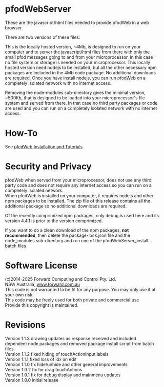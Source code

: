 # pfodWebServer
These are the javascript/html files needed to provide pfodWeb in a web browser. 

There are two versions of these files.  

This is the locally hosted version, ~4Mb, is designed to run on your computer and to server the javascript/html files from there with only the small pfod messages going to and from your microprocessor.
In this case no file system or storage is needed on your microprocessor. 
This locally hosted version need nodejs to be installed, but all the other necessary npm packages are included in the 4Mb code package. 
No additional downloads are required. Once you have install nodejs, you can run pfodWeb on a completely isolated network with no internet access.  

Removing the node-modules sub-directory gives the minimal version, ~500Kb, that is designed to be loaded into your microprocessor's file system and served from there.
In that case no third party packages or code are used and you can run on a completely isolated network with no internet access.


# How-To
See [pfodWeb Installation and Tutorials](https://www.forward.com.au/pfod/pfodWeb/index.html)  

# Security and Privacy
pfodWeb when served from your microprocessor, does not use any third party code and does not require any internet access so you can run on a completely isolated network.  
When pfodWeb is installed on your computer, it requires nodejs and other npm packages to be installed. 
The zip file of this release contains all the additional package so no additional downloads are required.  

Of the recently comprimized npm packages, only debug is used here and its version 4.4.1 is prior to the version comprimized.

If you want to do a clean download of the npm packages, **not recommended**, then delete the package-lock.json file and the node_modules sub-directory and run one of the pfodWebServer_install... batch files

# Software License
(c)2014-2025 Forward Computing and Control Pty. Ltd.  
NSW Australia, www.forward.com.au  
This code is not warranted to be fit for any purpose. You may only use it at your own risk.  
This code may be freely used for both private and commercial use  
Provide this copyright is maintained.  

# Revisions
Version 1.1.3 drawing updates as response received and included dependent node packages and removed package install script from batch files  
Version 1.1.2 fixed hiding of touchActionInput labels  
Version 1.1.1 fixed loss of idx on edit  
Version 1.1.0 fix hide/unhide and other general improvements  
Version 1.0.2 fix for drag touchActions  
Version 1.0.1 fix for debug display and mainmenu updates  
Version 1.0.0 initial release  

